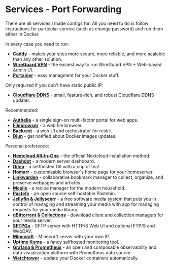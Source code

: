 # Services - Port Forwarding
There are all services I made configs for. All you need to do is follow instructions for particular service (such as change password) and run them either in Docker.

In every case you need to run:
- **[Caddy](caddy)** - makes your sites more secure, more reliable, and more scalable than any other solution.
- **[WireGuard VPN](wg_easy)** - the easiest way to run WireGuard VPN + Web-based Admin UI.
- **[Portainer](portainer)** - easy managment for your Docker stuff.

Only required if you don't have static public IP:
- **[Cloudflare DDNS](cloudflare_ddns)** - small, feature-rich, and robust Cloudflare DDNS updater.

Recommended:
- **[Authelia](authelia)** - a single sign-on multi-factor portal for web apps.
- **[Filebrowser](filebrowser)** - a web file browser.
- **[Backrest](backrest)** - a web UI and orchestrator for restic.
- **[Diun](diun)** - get notified about Docker images updates.

Personal preference:
- **[Nextcloud All-In-One](nextcloud_aio)** - the official Nextcloud installation method.
- **[Dashdot](dashdot)** - a modern server dashboard.
- **[Gitea](gitea)** - a selfhosted Git with a cup of tea!
- **[Homarr](homarr)** - customizable browser's home page for your homeserver.
- **[Linkwarden](linkwarden)** - collaborative bookmark manager to collect, organize, and preserve webpages and articles.
- **[Mealie](mealie)** - a recipe manager for the modern household.
- **[Pastefy](pastefy)** - an open source self-hostable Pastebin.
- **[Jellyfin & Jellyseerr](jellyfin_jellyseerr)** - a free software media system that puts you in control of managing and streaming your media with app for managing requests for your media library.
- **[qBittorrent & Collections](qbittorrent_collections)** - download client and collection managers for your media server.
- **[SFTPGo](sftpgo)** - SFTP server with HTTP/S Web UI and optional FTP/S and WebDAV.
- **[Minecraft](minecraft)** - Minecraft server with your own IP.
- **[Uptime Kuma](uptime_kuma)** - a fancy selfhosted monitoring tool.
- **[Grafana & Prometheus](grafana_prometheus)** - an open and composable observability and data visualization platform with Prometheus data source.
- **[Watchtower](watchtower)** - update your Docker containers automatically.
